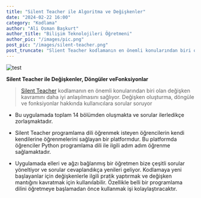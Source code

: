 ```yaml
---
title: "Silent Teacher ile Algoritma ve Değişkenler"
date: "2024-02-22 16:00"
category: "Kodlama"
author: "Ali Osman Başkurt"
author_title: "Bilişim Teknolojileri Öğretmeni"
author_pic: "/images/pic.png"
post_pic: "/images/silent-teacher.png"
post_truncate: "Slient Teacher kodlamanın en önemli konularından biri olan değişken kavramını daha iyi anlaşılmasını sağlıyor. Değişken oluşturma, döngüle ve fonksiyonlar hakkında kullanıcılara sorular soruyor "
---
```


![test](/images/silent-teacher.png)

**Silent Teacher ile Değişkenler, Döngüler veFonksiyonlar**

> [Silent Teacher](https://silentteacher.toxicode.fr) kodlamanın en önemli konularından biri olan değişken kavramını daha iyi anlaşılmasını sağlıyor. Değişken oluşturma, döngüle ve fonksiyonlar hakkında kullanıcılara sorular soruyor

- Bu uygulamada toplam 14 bölümden oluşmakta ve sorular ilerledikçe zorlaşmaktadır.

- Silent Teacher programlama dili öğrenmek isteyen öğrencilerin kendi kendilerine öğrenmelerini sağlayan bir platformdur. Bu platformda öğrenciler Python programlama dili ile ilgili adım adım öğrenme sağlamaktadır.

- Uygulamada elleri ve ağzı bağlanmış bir öğretmen bize çeşitli sorular yöneltiyor ve sorular cevaplandıkça yenileri geliyor. Kodlamaya yeni başlayanlar için değişkenlerle ilgili pratik yaptırmak ve değişken mantığını kavratmak için kullanılabilir. Özellikle belli bir programlama dilini öğretmeye başlamadan önce kullanmak işi kolaylaştıracaktır.
